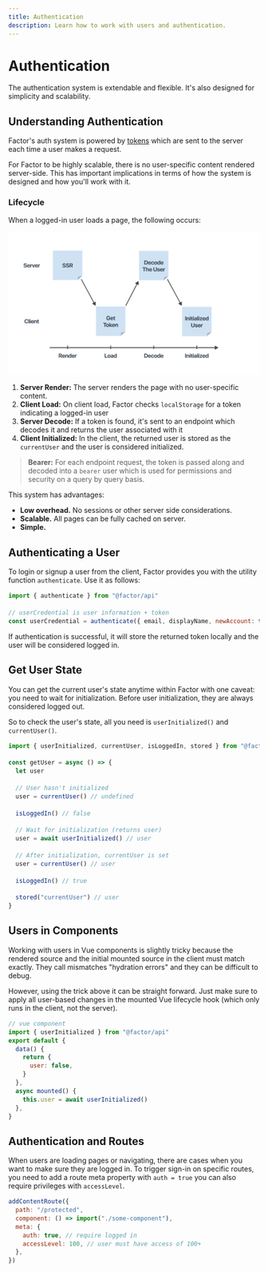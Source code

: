 ```yaml
---
title: Authentication
description: Learn how to work with users and authentication.
---
```


# Authentication

The authentication system is extendable and flexible. It's also designed for simplicity and scalability.

## Understanding Authentication

Factor's auth system is powered by [tokens](https://jwt.io/) which are sent to the server each time a user makes a request.

For Factor to be highly scalable, there is no user-specific content rendered server-side. This has important implications in terms of how the system is designed and how you'll work with it.

### Lifecycle

When a logged-in user loads a page, the following occurs:

![Authentication Lifecycle](./authentication-lifecycle.jpg)

1. **Server Render:** The server renders the page with no user-specific content.
2. **Client Load:** On client load, Factor checks `localStorage` for a token indicating a logged-in user
3. **Server Decode:** If a token is found, it's sent to an endpoint which decodes it and returns the user associated with it
4. **Client Initialized:** In the client, the returned user is stored as the `currentUser` and the user is considered initialized.

> **Bearer:** For each endpoint request, the token is passed along and decoded into a `bearer` user which is used for permissions and security on a query by query basis.

This system has advantages:

- **Low overhead.** No sessions or other server side considerations.
- **Scalable.** All pages can be fully cached on server.
- **Simple.**

## Authenticating a User

To login or signup a user from the client, Factor provides you with the utility function `authenticate`. Use it as follows:

```js
import { authenticate } from "@factor/api"

// userCredential is user information + token
const userCredential = authenticate({ email, displayName, newAccount: true, password })
```

If authentication is successful, it will store the returned token locally and the user will be considered logged in.

## Get User State

You can get the current user's state anytime within Factor with one caveat: you need to wait for initialization. Before user initialization, they are always considered logged out.

So to check the user's state, all you need is `userInitialized()` and `currentUser()`.

```js
import { userInitialized, currentUser, isLoggedIn, stored } from "@factor/api"

const getUser = async () => {
  let user

  // User hasn't initialized
  user = currentUser() // undefined

  isLoggedIn() // false

  // Wait for initialization (returns user)
  user = await userInitialized() // user

  // After initialization, currentUser is set
  user = currentUser() // user

  isLoggedIn() // true

  stored("currentUser") // user
}
```

## Users in Components

Working with users in Vue components is slightly tricky because the rendered source and the initial mounted source in the client must match exactly. They call mismatches "hydration errors" and they can be difficult to debug.

However, using the trick above it can be straight forward. Just make sure to apply all user-based changes in the mounted Vue lifecycle hook (which only runs in the client, not the server).

```js
// vue component
import { userInitialized } from "@factor/api"
export default {
  data() {
    return {
      user: false,
    }
  },
  async mounted() {
    this.user = await userInitialized()
  },
}
```

## Authentication and Routes

When users are loading pages or navigating, there are cases when you want to make sure they are logged in. To trigger sign-in on specific routes, you need to add a route meta property with `auth = true` you can also require privileges with `accessLevel`.

```js
addContentRoute({
  path: "/protected",
  component: () => import("./some-component"),
  meta: {
    auth: true, // require logged in
    accessLevel: 100, // user must have access of 100+
  },
})
```

